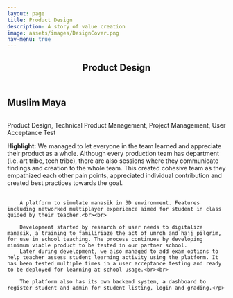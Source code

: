 ```yaml
---
layout: page
title: Product Design
description: A story of value creation
image: assets/images/DesignCover.png
nav-menu: true
---
```


<!-- Main -->
<div id="main" class="alt">

<!-- One -->
<section id="one">
	<div class="inner">
		<header class="major">
			<h1>Product Design</h1>
		</header>

<!-- Content -->
<h2 id="content">Muslim Maya</h2>
<!-- <span class="image fit"><img src="{% link assets/images/Tromarama_Main.jpeg %}" alt="" /></span> -->
<div class="box alt">
	<div class="row 50% uniform">
		<div class="4u"><span class="image fit"><img src="{% link assets/images/ManasikMaya1.jpg %}" alt="" /></span></div>
		<div class="4u"><span class="image fit"><img src="{% link assets/images/ManasikMaya2.jpg %}" alt="" /></span></div>
		<div class="4u$"><span class="image fit"><img src="{% link assets/images/ManasikMaya3.jpg %}" alt="" /></span></div>
	</div>
</div>
		<div class="box">
			<p>Product Design, Technical Product Management, Project Management, User Acceptance Test</p>
		</div>
		<p><b>Highlight:</b> We managed to let everyone in the team learned and appreciate their product as a whole. Although every production team has department (i.e. art tribe, tech tribe), there are also sessions where they communicate findings and creation to the whole team. This created cohesive team as they empathized each other pain points, appreciated individual contribution and created best practices towards the goal.<br><br>
		
		A platform to simulate manasik in 3D environment. Features including networked multiplayer experience aimed for student in class guided by their teacher.<br><br>

		Development started by research of user needs to digitalize manasik, a training to familiriaze the act of umroh and hajj pilgrim, for use in school teaching. The process continues by developing minimum viable product to be tested in our partner school.
		Later during development, we also managed to add exam options to help teacher assess student learning activity using the platform. It has been tested multiple times in a user acceptance testing and ready to be deployed for learning at school usage.<br><br>

		The platform also has its own backend system, a dashboard to register student and admin for student listing, login and grading.</p>

</div>